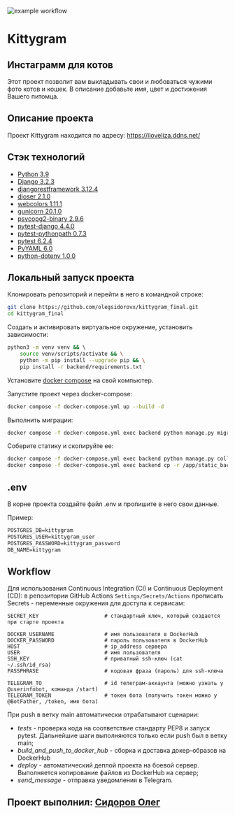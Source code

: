 ![example workflow](https://github.com/olegsidorovx/kittygram_final/actions/workflows/main.yml/badge.svg)
# Kittygram
## Инстаграмм для котов



Этот проект позволит вам выкладывать свои и любоваться чужими фото котов и кошек.
В описание добавьте имя, цвет и достижения Вашего питомца.


## **Описание проекта**

Проект Kittygram находится по адресу: https://iloveliza.ddns.net/

## **Стэк технологий**

* [Python 3.9](https://www.python.org/downloads/)
* [Django 3.2.3](https://www.djangoproject.com/download/)
* [djangorestframework 3.12.4](https://pypi.org/project/djangorestframework/#files)
* [djoser 2.1.0](https://pypi.org/project/djoser/#files)
* [webcolors 1.11.1](https://pypi.org/project/webcolors/1.11.1/)
* [gunicorn 20.1.0](https://pypi.org/project/gunicorn/20.1.0/)
* [psycopg2-binary 2.9.6](https://pypi.org/project/psycopg2-binary/#files)
* [pytest-django 4.4.0](https://pypi.org/project/pytest-django/)
* [pytest-pythonpath 0.7.3](https://pypi.org/project/pytest-pythonpath/)
* [pytest 6.2.4](https://pypi.org/project/pytest/)
* [PyYAML 6.0](https://pypi.org/project/PyYAML/)
* [python-dotenv 1.0.0](https://pypi.org/project/python-dotenv/)

## Локальный запуск проекта

Клонировать репозиторий и перейти в него в командной строке:

```bash
git clone https://github.com/olegsidorovx/kittygram_final.git
cd kittygram_final
```

Cоздать и активировать виртуальное окружение, установить зависимости:

```bash
python3 -m venv venv && \ 
    source venv/scripts/activate && \
    python -m pip install --upgrade pip && \
    pip install -r backend/requirements.txt
```

Установите [docker compose](https://www.docker.com/) на свой компьютер.

Запустите проект через docker-compose:

```bash
docker compose -f docker-compose.yml up --build -d
```

Выполнить миграции:

```bash
docker compose -f docker-compose.yml exec backend python manage.py migrate
```

Соберите статику и скопируйте ее:

```bash
docker compose -f docker-compose.yml exec backend python manage.py collectstatic  && \
docker compose -f docker-compose.yml exec backend cp -r /app/static_backend/. /backend_static/static/
```

## .env

В корне проекта создайте файл .env и пропишите в него свои данные.

Пример:

```apache
POSTGRES_DB=kittygram
POSTGRES_USER=kittygram_user
POSTGRES_PASSWORD=kittygram_password
DB_NAME=kittygram
```

## Workflow

Для использования Continuous Integration (CI) и Continuous Deployment (CD): в репозитории GitHub Actions `Settings/Secrets/Actions` прописать Secrets - переменные окружения для доступа к сервисам:

```
SECRET_KEY                     # стандартный ключ, который создается при старте проекта

DOCKER_USERNAME                # имя пользователя в DockerHub
DOCKER_PASSWORD                # пароль пользователя в DockerHub
HOST                           # ip_address сервера
USER                           # имя пользователя
SSH_KEY                        # приватный ssh-ключ (cat ~/.ssh/id_rsa)
PASSPHRASE                     # кодовая фраза (пароль) для ssh-ключа

TELEGRAM_TO                    # id телеграм-аккаунта (можно узнать у @userinfobot, команда /start)
TELEGRAM_TOKEN                 # токен бота (получить токен можно у @BotFather, /token, имя бота)
```

При push в ветку main автоматически отрабатывают сценарии:

* *tests* - проверка кода на соответствие стандарту PEP8 и запуск pytest. Дальнейшие шаги выполняются только если push был в ветку main;
* *build\_and\_push\_to\_docker\_hub* - сборка и доставка докер-образов на DockerHub
* *deploy* - автоматический деплой проекта на боевой сервер. Выполняется копирование файлов из DockerHub на сервер;
* *send\_message* - отправка уведомления в Telegram.

## Проект выполнил: <a href=https://github.com/OlegSidorovx>Сидоров Олег</a> 
